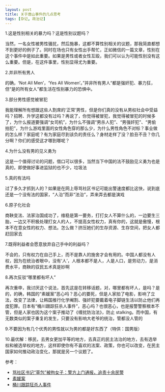 ```yaml
---
layout: post
title: 关于唐山事件的几点思考
tags: [杂记, 政治记]
---
```



1.这是性别相关的暴力吗？这是性别议题吗？

当然，一名女性被男性骚扰，然后施暴，这都不算性别相关的议题，那我简直都想不到更好的例子了。同时在场也只有女性出手帮忙，正如微信的一篇文章，性别在这个事件中是如此重要。如果是男性或者女性互殴，我们可以认为可能性别没有这么重要。但是，在这件事里，性别显得尤为重要。


2.并非所有男人

的确，‘Not All Men’，‘Yes All Women’。”并非所有男人“都是强奸犯、暴力狂，但“是的所有女人”都生活在性别暴力的恐惧中。

3.部分男性感觉被冒犯

我能理解所有想跟这些人割席的‘正常’男性，但是你们真的没有从男权社会中受益吗？招聘、升学这都没有过吗？再说了，你觉得被冒犯，我觉得被冒犯的时候多了，为什么报道要强调“女司机”，为什么不强调“男杀人犯”、“男强奸犯”、“男偷拍犯”，为什么游戏里面的女性角色穿的那么少，为什么男性角色不对标？事业做的怎么样？家庭呢？有为家庭尽到该负的责任么？身材走样了没？脸丑不丑？你几分啊？你们的感受这才哪到哪呢？

4.为什么没有男的见义勇为

这是一个值得讨论的问题，借口可以很多，当然当下中国的法不鼓励见义勇为也是真的，即使做好事进监狱的也不少，垃圾法

5.真的有法吗

过了多久才抓到人的？如果是在网上辱骂社区书记可能出警速度都比这快，说到底还是一个没有法的国家，“人治”而非“法治”，弄来弄去都是演戏

6.原子化社会

商鞅变法、法家治国成功了，维稳是第一要务，打打女人不算什么的，一边要生三胎，一边又不积极处理打女人的人，不提高女性权力，真有你的，这就是傲慢，根本不在意女性的权力、想法。怎么做？挤压她们的生存资源、生存空间，把女人都赶回家去

7.既得利益者会愿意放弃自己手中的利益吗？

不会的，只有权力在自己手上，而不是靠人的施舍才会有用的。中国人都没有人权，因为在统治者眼中，没有‘人’，人根本都不是人，人是人口，是劳动力，是消费水平，商鞅的驭民五术真是妙啊

8.再次反驳“哪里都有坏人”

再次重申，我讨厌这个说法，首先这是在转移话题，对，哪里都有坏人，是吗？是的，的确，韩国的“素媛案”恶心吗？恶心的要死，但是人家拍了电影，影响了立法，改变了法律，让韩国推行化学阉割、强奸犯要戴着电子脚链生活以防止他们再度犯罪。日本有“桶川跟踪狂杀人事件”，恶心吗？也很恶心，也是报警警察根本不管，但是人家也因为这个案子推动了《缠扰防治法》，防止 stalking。而中国，有无数类似的案子重复的发生，只要没有影响大老爷的统治，管都没人管的

9.不要因为有几个优秀的男性就以为男的都是好东西了（特供：国男版）

10.最优解：移民，去男女更加平等的地方，去真正的民主法治的地方，去有选举权和被选举权的地方，这样即使你有不喜欢的法案、政策，你也可以改变，在民主国家如何推动政治变化，那就是另一个议题了。


参考：

- [骂社区书记“草包”被拘女子：警方上门通报，追责十余民警](https://www.sohu.com/a/469318311_260616)
- [素媛案](https://zh.wikipedia.org/zh-my/趙斗淳事件)
- [桶川跟踪狂杀人事件](https://zh.wikipedia.org/wiki/桶川跟蹤狂殺人事件)